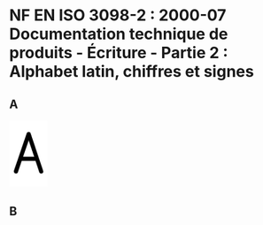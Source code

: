 # NF EN ISO 3098-2 : 2000-07	Documentation technique de produits - Écriture - Partie 2 : Alphabet latin, chiffres et signes


## A

<img src="Glyphes/A_ISOGPS.svg" alt="A" style="height:120px;"/>

## B

